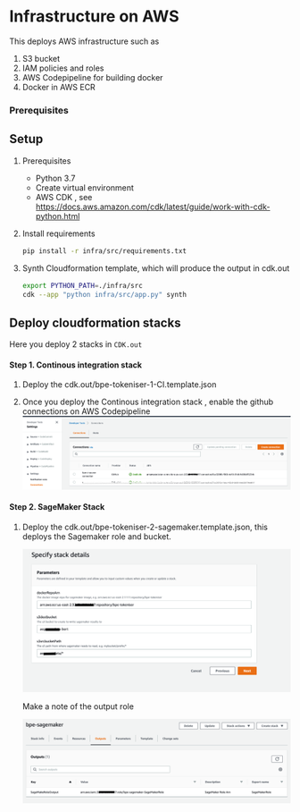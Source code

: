 # Infrastructure on AWS 

This deploys AWS infrastructure such as 

1. S3 bucket
2. IAM policies and roles
3. AWS Codepipeline for building docker
4. Docker in AWS ECR

### Prerequisites 




## Setup 

1. Prerequisites

   - Python 3.7
   - Create virtual environment
   - AWS CDK , see https://docs.aws.amazon.com/cdk/latest/guide/work-with-cdk-python.html

1. Install requirements

    ```bash   
    pip install -r infra/src/requirements.txt   
    ```

2. Synth Cloudformation template, which will produce the output in cdk.out

    ```bash
    export PYTHON_PATH=./infra/src    
    cdk --app "python infra/src/app.py" synth
    ```

## Deploy cloudformation stacks

Here you deploy 2 stacks in `CDK.out`

#### Step 1. Continous integration stack 
    
1. Deploy the cdk.out/bpe-tokeniser-1-CI.template.json 

1. Once you deploy the Continous integration stack , enable the github connections on AWS Codepipeline
    ![docs/connections.png](docs/connections.png)
    
    
#### Step 2. SageMaker Stack
    
1. Deploy the cdk.out/bpe-tokeniser-2-sagemaker.template.json, this deploys the Sagemaker role and bucket.

     ![docs/sagemakerstack_input.png](docs/sagemakerstack_input.png) 
     
     Make a note of the output role
     
     ![docs/sagemakerstack_output.png](docs/sagemakerstack_output.png) 


